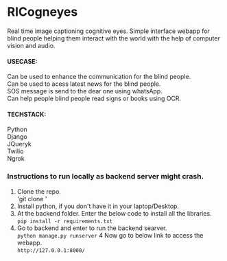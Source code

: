 # RICogneyes
 Real time image captioning cognitive eyes. Simple interface webapp for blind people helping them interact with the world with the help of computer vision and audio.

#### USECASE:<br />
Can be used to enhance the communication for the blind people. <br />
Can be used to acess latest news for the blind people. <br />
SOS message is send to the dear one using whatsApp. <br />
Can help people blind people read signs or books using OCR. <br />

#### TECHSTACK: <br />
Python <br />
Django<br />
JQueryk<br />
Twilio<br />
Ngrok

### Instructions to run locally as backend server might crash.
1. Clone the repo.<br/>
'git clone '
2. Install python, if you don't have it in your laptop/Desktop.
3. At the backend folder. Enter the below code to install all the libraries.<br/>
`pip install -r requirements.txt`
3. Go to backend and enter to run the backend searver.<br />
`python manage.py runserver`
4 Now go to below link to access the webapp. <br />
`http://127.0.0.1:8000/`
